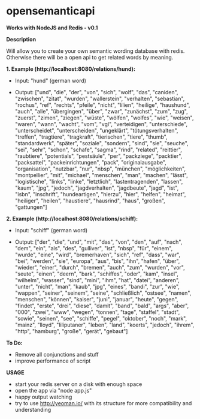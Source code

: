 opensemanticapi
===============

**Works with NodeJS and Redis - v0.1**

**Description**

Will allow you to create your own semantic wording database with redis. Otherwise there will be a open api to get related words by meaning.

**1. Example (http://localhost:8080/relations/hund):**

* Input: "hund" (german word)

* Output: ["und", "die", "der", "von", "sich", "wolf", "das", "caniden", "zwischen", "zitat", "wurden", "wallerstein", "verhalten", "sebastian", "rochus", "ref", "rechts", "pfeile", "nicht", "lilien", "heilige", "haushund", "auch", "alle", "übergingen", "über", "zwar", "zunächst", "zum", "zug", "zuerst", "zimen", "ziegen", "wüste", "wölfen", "wolfes", "wie", "weisen", "waren", "wann", "wacht", "vom", "vgl", "verteidigen", "unterschiede", "unterscheidet", "unterscheiden", "ungeklärt", "tötungsverhalten", "treffen", "tragtiere", "tragkraft", "tierischen", "tiere", "thumb", "standardwerk", "später", "soziale", "sondern", "sind", "sie", "seuche", "sei", "sehr", "schon", "schafe", "sagma", "rind", "related", "reittier", "raubtiere", "potentials", "pestsäule", "per", "packziege", "packtier", "packsattel", "packeinrichtungen", "pack", "originalausgabe", "organisation", "nutzbar", "nur", "nbsp", "münchen", "möglichkeiten", "montpellier", "mit", "michael", "menschen", "man", "machen", "lässt", "logistische", "links", "linke", "letztlich", "lastentragenden", "lassen", "kaum", "jpg", "jedoch", "jagdverhalten", "jagdbeute", "jagd", "ist", "isbn", "inschrift", "hundeartigen", "hierzu", "hier", "helfen", "heimat", "heiliger", "heilen", "haustiere", "hausrind", "haus", "großen", "gattungen"]

**2. Example (http://localhost:8080/relations/schiff):**

* Input: "schiff" (german word)

* Output: ["der", "die", "und", "mit", "das", "von", "den", "auf", "nach", "dem", "ein", "als", "des", "gulliver", "ist", "nbsp", "für", "einem", "wurde", "eine", "wird", "bremerhaven", "sich", "ref", "dass", "war", "bei", "werden", "sie", "europa", "aus", "bis", "ihn", "hafen", "über", "wieder", "einer", "durch", "bremen", "auch", "zum", "wurden", "vor", "seute", "einen", "deern", "bark", "schiffes", "oder", "kam", "insel", "wilhelm", "wasser", "sind", "mini", "ihm", "hat", "datei", "anderen", "unter", "nicht", "man", "kaub", "jpg", "eines", "bandi", "zur", "wie", "wappen", "seiner", "seinem", "seine", "schließlich", "ostsee", "namen", "menschen", "können", "kaiser", "juni", "januar", "heute", "gegen", "findet", "erste", "drei", "diese", "damit", "band", "bald", "args", "aber", "000", "zwei", "www", "wegen", "tonnen", "tage", "staffel", "stadt", "sowie", "seinen", "see", "schiffe", "pegel", "oktober", "noch", "mark", "mainz", "lloyd", "liliputaner", "leben", "land", "koerts", "jedoch", "ihrem", "http", "hamburg", "große", "gerät", "gebaut"]

**To Do:**

* Remove all conjunctions and stuff
* improve performance of script

**USAGE**

* start your redis server on a disk with enough space
* open the app via "node app.js"
* happy output watching
* try to use http://yeoman.io/ with its structure for more compatibility and understanding
